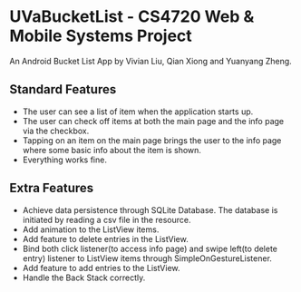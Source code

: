 # UVaBucketList - CS4720 Web & Mobile Systems Project
An Android Bucket List App by Vivian Liu, Qian Xiong and Yuanyang Zheng.

## Standard Features
- The user can see a list of item when the application starts up.
- The user can check off items at both the main page and the info page via the checkbox.
- Tapping on an item on the main page brings the user to the info page where some basic info about the item is shown.
- Everything works fine.

## Extra Features
- Achieve data persistence through SQLite Database. The database is initiated by reading a csv file in the resource.
- Add animation to the ListView items.
- Add feature to delete entries in the ListView.
- Bind both click listener(to access info page) and swipe left(to delete entry) listener to ListView items through SimpleOnGestureListener.
- Add feature to add entries to the ListView.
- Handle the Back Stack correctly.

